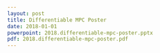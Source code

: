 ```yaml
---
layout: post
title: Differentiable MPC Poster
date: 2018-01-01
powerpoint: 2018.differentiable-mpc-poster.pptx
pdf: 2018.differentiable-mpc-poster.pdf
---
```

